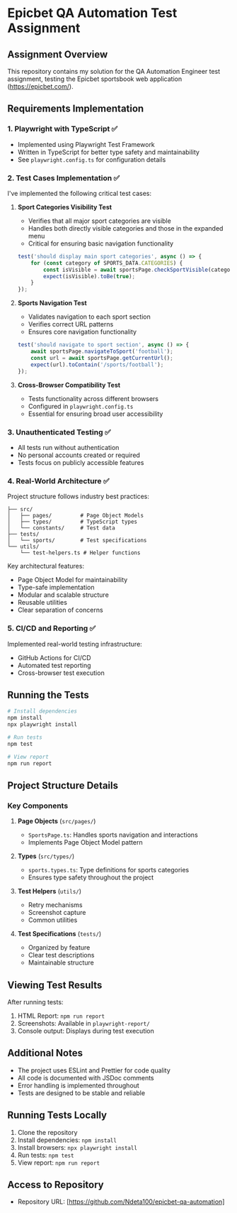 # Epicbet QA Automation Test Assignment

## Assignment Overview

This repository contains my solution for the QA Automation Engineer test assignment, testing the Epicbet sportsbook web application (https://epicbet.com/).

## Requirements Implementation

### 1. Playwright with TypeScript ✅
- Implemented using Playwright Test Framework
- Written in TypeScript for better type safety and maintainability
- See `playwright.config.ts` for configuration details

### 2. Test Cases Implementation ✅

I've implemented the following critical test cases:

1. **Sport Categories Visibility Test**
    - Verifies that all major sport categories are visible
    - Handles both directly visible categories and those in the expanded menu
    - Critical for ensuring basic navigation functionality
   ```typescript
   test('should display main sport categories', async () => {
       for (const category of SPORTS_DATA.CATEGORIES) {
           const isVisible = await sportsPage.checkSportVisible(category);
           expect(isVisible).toBe(true);
       }
   });
   ```

2. **Sports Navigation Test**
    - Validates navigation to each sport section
    - Verifies correct URL patterns
    - Ensures core navigation functionality
   ```typescript
   test('should navigate to sport section', async () => {
       await sportsPage.navigateToSport('football');
       const url = await sportsPage.getCurrentUrl();
       expect(url).toContain('/sports/football');
   });
   ```

3. **Cross-Browser Compatibility Test**
    - Tests functionality across different browsers
    - Configured in `playwright.config.ts`
    - Essential for ensuring broad user accessibility

### 3. Unauthenticated Testing ✅
- All tests run without authentication
- No personal accounts created or required
- Tests focus on publicly accessible features

### 4. Real-World Architecture ✅

Project structure follows industry best practices:

```
├── src/
│   ├── pages/         # Page Object Models
│   ├── types/         # TypeScript types
│   └── constants/     # Test data
├── tests/
│   └── sports/        # Test specifications
└── utils/
    └── test-helpers.ts # Helper functions
```

Key architectural features:
- Page Object Model for maintainability
- Type-safe implementation
- Modular and scalable structure
- Reusable utilities
- Clear separation of concerns

### 5. CI/CD and Reporting ✅

Implemented real-world testing infrastructure:
- GitHub Actions for CI/CD
- Automated test reporting
- Cross-browser test execution

## Running the Tests

```bash
# Install dependencies
npm install
npx playwright install

# Run tests
npm test

# View report
npm run report
```

## Project Structure Details

### Key Components

1. **Page Objects** (`src/pages/`)
    - `SportsPage.ts`: Handles sports navigation and interactions
    - Implements Page Object Model pattern

2. **Types** (`src/types/`)
    - `sports.types.ts`: Type definitions for sports categories
    - Ensures type safety throughout the project

3. **Test Helpers** (`utils/`)
    - Retry mechanisms
    - Screenshot capture
    - Common utilities

4. **Test Specifications** (`tests/`)
    - Organized by feature
    - Clear test descriptions
    - Maintainable structure

## Viewing Test Results

After running tests:
1. HTML Report: `npm run report`
2. Screenshots: Available in `playwright-report/`
3. Console output: Displays during test execution

## Additional Notes

- The project uses ESLint and Prettier for code quality
- All code is documented with JSDoc comments
- Error handling is implemented throughout
- Tests are designed to be stable and reliable

## Running Tests Locally

1. Clone the repository
2. Install dependencies: `npm install`
3. Install browsers: `npx playwright install`
4. Run tests: `npm test`
5. View report: `npm run report`

## Access to Repository

- Repository URL: [https://github.com/Ndeta100/epicbet-qa-automation]
